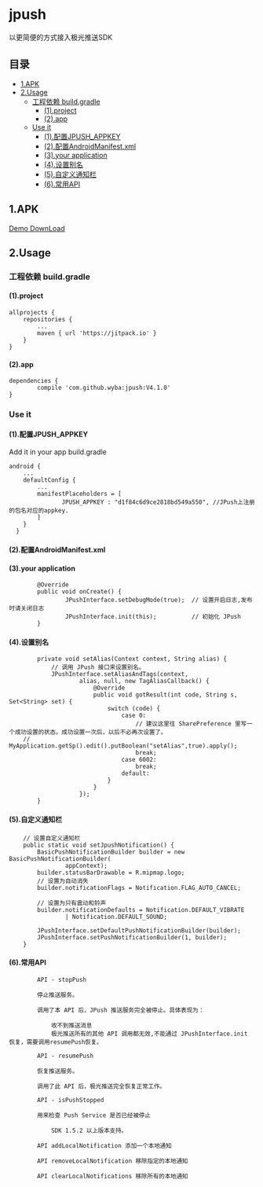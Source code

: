 # jpush

以更简便的方式接入极光推送SDK

## 目录

* [1.APK](#1apk)
* [2.Usage](#2usage)
    * [工程依赖 build.gradle](#工程依赖-buildgradle)
        * [(1).project](#1project)
        * [(2).app](#2app)
    * [Use it](#use-it)
        * [(1).配置JPUSH_APPKEY]()
        * [(2).配置AndroidManifest.xml]()
        * [(3).your application]()
        * [(4).设置别名]()
        * [(5).自定义通知栏]()
        * [(6).常用API]()
    
## 1.APK
 
 [Demo DownLoad](/app/release/app-release.apk?raw=true)
        
## 2.Usage

### 工程依赖 build.gradle

#### (1).project

    allprojects {
        repositories {
            ...
            maven { url 'https://jitpack.io' }
        }
    }

#### (2).app

    dependencies {
            compile 'com.github.wyba:jpush:V4.1.0'
    }

### Use it

#### (1).配置JPUSH_APPKEY

Add it in your app build.gradle

    android {
        ...
        defaultConfig {
            ...
            manifestPlaceholders = [
                   JPUSH_APPKEY : "d1f84c6d9ce2818bd549a550", //JPush上注册的包名对应的appkey.
            ]
        }
      }

#### (2).配置AndroidManifest.xml

  

#### (3).your application

            @Override
            public void onCreate() {
                    JPushInterface.setDebugMode(true); 	// 设置开启日志,发布时请关闭日志
                    JPushInterface.init(this);     		// 初始化 JPush
            }


#### (4).设置别名

            private void setAlias(Context context, String alias) {
                // 调用 JPush 接口来设置别名。
                JPushInterface.setAliasAndTags(context,
                        alias, null, new TagAliasCallback() {
                            @Override
                            public void gotResult(int code, String s, Set<String> set) {
                                switch (code) {
                                    case 0:
                                        // 建议这里往 SharePreference 里写一个成功设置的状态。成功设置一次后，以后不必再次设置了。
        //                  MyApplication.getSp().edit().putBoolean("setAlias",true).apply();
                                        break;
                                    case 6002:
                                        break;
                                    default:
                                }
                            }
                        });
            }


#### (5).自定义通知栏

        // 设置自定义通知栏
        public static void setJpushNotification() {
            BasicPushNotificationBuilder builder = new BasicPushNotificationBuilder(
                    appContext);
            builder.statusBarDrawable = R.mipmap.logo;
            // 设置为自动消失
            builder.notificationFlags = Notification.FLAG_AUTO_CANCEL;

            // 设置为只有震动和铃声
            builder.notificationDefaults = Notification.DEFAULT_VIBRATE
                    | Notification.DEFAULT_SOUND;

            JPushInterface.setDefaultPushNotificationBuilder(builder);
            JPushInterface.setPushNotificationBuilder(1, builder);
        }

#### (6).常用API

            API - stopPush

            停止推送服务。

            调用了本 API 后，JPush 推送服务完全被停止。具体表现为：

                收不到推送消息
                极光推送所有的其他 API 调用都无效,不能通过 JPushInterface.init 恢复，需要调用resumePush恢复。

            API - resumePush

            恢复推送服务。

            调用了此 API 后，极光推送完全恢复正常工作。

            API - isPushStopped

            用来检查 Push Service 是否已经被停止

                SDK 1.5.2 以上版本支持。

            API addLocalNotification 添加一个本地通知

            API removeLocalNotification 移除指定的本地通知

            API clearLocalNotifications 移除所有的本地通知







